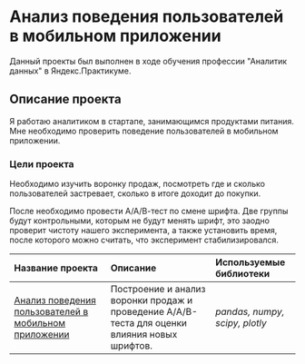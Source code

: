 # Анализ поведения пользователей в мобильном приложении

Данный проекты был выполнен в ходе обучения профессии "Аналитик данных" в Яндекс.Практикуме.  

## Описание проекта
Я работаю аналитиком в стартапе, занимающимся продуктами питания. Мне необходимо проверить поведение пользователей в мобильном приложении. 

### Цели проекта
Необходимо изучить воронку продаж, посмотреть где и сколько пользователей застревает, сколько в итоге доходит до покупки.

После необходимо провести А/А/В-тест по смене шрифта. Две группы будут контрольными, которым не будут менять шрифт, это заодно проверит чистоту нашего эксперимента, а также установить время, после которого можно считать, что эксперимент стабилизировался. 


| Название проекта | Описание | Используемые библиотеки | 
| :---------------------- | :---------------------- | :---------------------- |
| [Анализ поведения пользователей в мобильном приложении](ab_test) | Построение и анализ воронки продаж и проведение A/A/B-теста для оценки влияния новых шрифтов. | *pandas, numpy, scipy, plotly* |
